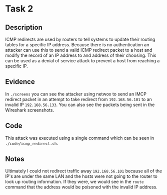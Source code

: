 Task 2
======

## Description

ICMP redirects are used by routers to tell systems to update their routing tables for a specific IP address. Because there is no authentication an attacker can use this to send a valid ICMP redirect packet to a host and modify the record of an IP address to and address of their choosing. This can be used as a denial of service attack to prevent a host from reaching a specific IP.

## Evidence

In `./screens` you can see the attacker using netwox to send an IMCP redirect packet in an attempt to take redirect from `192.168.56.101` to an invalid IP `192.168.56.133`. You can also see the packets being sent in the Wireshark screenshots.

## Code

This attack was executed using a single command which can be seen in `./code/icmp_redirect.sh`.

## Notes

Ultimately I could not redirect traffic away `192.168.56.101` because all of the IP's are under the same LAN and the hosts were not going to the router to look up routing information. If they were, we would see in the `route` command that the address would be poisoned with the invalid IP address.
